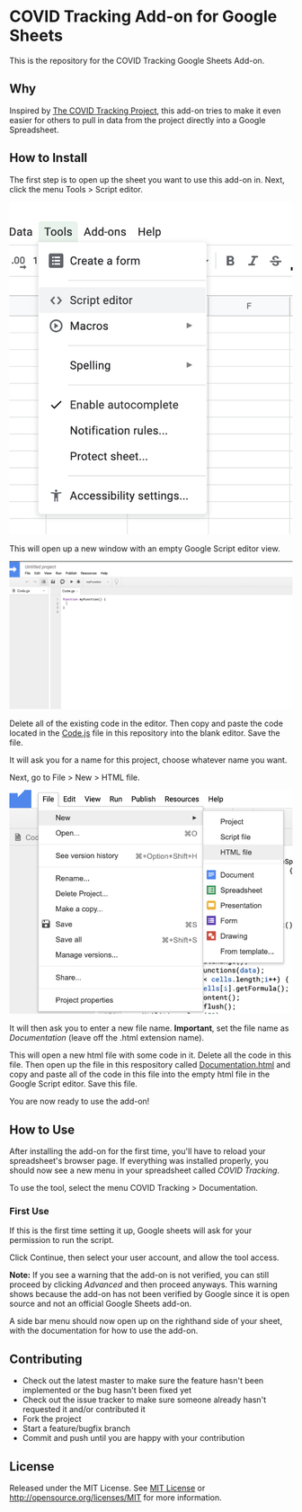 # COVID Tracking Add-on for Google Sheets

This is the repository for the COVID Tracking Google Sheets Add-on.

## Why

Inspired by [The COVID Tracking Project](https://covidtracking.com/), this add-on tries to make it even easier for others to pull in data from the project directly into a Google Spreadsheet.

## How to Install

The first step is to open up the sheet you want to use this add-on in. Next, click the menu Tools > Script editor.

![script editor screenshot](/screenshots/script-editor.png)

This will open up a new window with an empty Google Script editor view.

![google script editor view](/screenshots/google-script-editor-view.png)

Delete all of the existing code in the editor. Then copy and paste the code located in the [Code.js](Code.js) file in this repository into the blank editor. Save the file.

It will ask you for a name for this project, choose whatever name you want.

Next, go to File > New > HTML file.

![new HTML file](/screenshots/new-html-file.png)

It will then ask you to enter a new file name. **Important**, set the file name as *Documentation* (leave off the .html extension name).

This will open a new html file with some code in it. Delete all the code in this file. Then open up the file in this respository called [Documentation.html](Documentation.html) and copy and paste all of the code in this file into the empty html file in the Google Script editor. Save this file.

You are now ready to use the add-on!

## How to Use

After installing the add-on for the first time, you'll have to reload your spreadsheet's browser page. If everything was installed properly, you should now see a new menu in your spreadsheet called *COVID Tracking*.

To use the tool, select the menu COVID Tracking > Documentation.

### First Use

If this is the first time setting it up, Google sheets will ask for your permission to run the script.

Click Continue, then select your user account, and allow the tool access. 

**Note:** If you see a warning that the add-on is not verified, you can still proceed by clicking *Advanced* and then proceed anyways. This warning shows because the add-on has not been verified by Google since it is open source and not an official Google Sheets add-on.

A side bar menu should now open up on the righthand side of your sheet, with the documentation for how to use the add-on.


## Contributing
* Check out the latest master to make sure the feature hasn't been implemented or the bug hasn't been fixed yet
* Check out the issue tracker to make sure someone already hasn't requested it and/or contributed it
* Fork the project
* Start a feature/bugfix branch
* Commit and push until you are happy with your contribution


## License

Released under the MIT License. See [MIT License](LICENSE) or http://opensource.org/licenses/MIT for more information.
